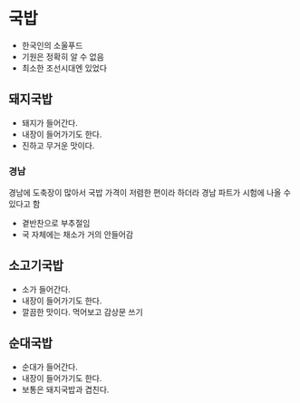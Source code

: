 # 국밥

- 한국인의 소울푸드
- 기원은 정확히 알 수 없음
- 최소한 조선시대엔 있었다

## 돼지국밥

* 돼지가 들어간다.
* 내장이 들어가기도 한다.
* 진하고 무거운 맛이다.

### 경남
경남에 도축장이 많아서 국밥 가격이 저렴한 편이라 하더라
경남 파트가 시험에 나올 수 있다고 함
- 곁반찬으로 부추절임
- 국 자체에는 채소가 거의 안들어감

## 소고기국밥

* 소가 들어간다.
* 내장이 들어가기도 한다.
* 깔끔한 맛이다.
먹어보고 감상문 쓰기

## 순대국밥

- 순대가 들어간다.
- 내장이 들어가기도 한다.
- 보통은 돼지국밥과 겹친다.

